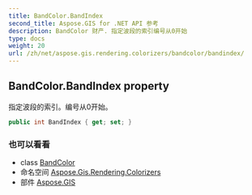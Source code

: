 ```yaml
---
title: BandColor.BandIndex
second_title: Aspose.GIS for .NET API 参考
description: BandColor 财产. 指定波段的索引编号从0开始
type: docs
weight: 20
url: /zh/net/aspose.gis.rendering.colorizers/bandcolor/bandindex/
---
```

## BandColor.BandIndex property

指定波段的索引。编号从0开始。

```csharp
public int BandIndex { get; set; }
```

### 也可以看看

* class [BandColor](../)
* 命名空间 [Aspose.Gis.Rendering.Colorizers](../../bandcolor/)
* 部件 [Aspose.GIS](../../../)


